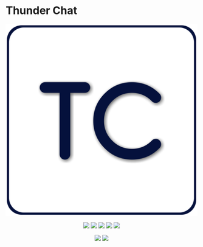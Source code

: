 # Thunder Chat

<p align="center">

  <img src="assets/20220512_154448.png">

</p>

<p align="center">

  <img src="https://img.shields.io/badge/Version-1.0-dark?style=for-the-badge">

  <img src="https://img.shields.io/github/license/apurboislam/thbd-app?color=brown&style=for-the-badge">

  <img src="https://img.shields.io/github/stars/apurboislam/thbd-app?color=yellow&style=for-the-badge">

  <img src="https://img.shields.io/github/issues/apurboislam/thbd-app?color=skyblue&style=for-the-badge">

  <img src="https://img.shields.io/github/forks/apurboislam/thbd-app?color=red&style=for-the-badge">

</p>

<p align="center">

  <img src="https://img.shields.io/badge/Author-Apurbo%20Islam-orange?style=flat-square">

  <img src="https://img.shields.io/badge/Open%20Source-Yes-purple?style=flat-square">



</p>
